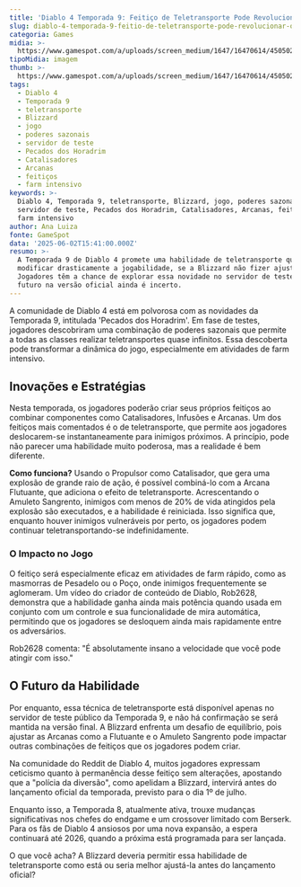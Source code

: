 ```yaml
---
title: 'Diablo 4 Temporada 9: Feitiço de Teletransporte Pode Revolucionar o Jogo'
slug: diablo-4-temporada-9-feitio-de-teletransporte-pode-revolucionar-o-jogo
categoria: Games
midia: >-
  https://www.gamespot.com/a/uploads/screen_medium/1647/16470614/4505026-diablo4season9teleporttrick.jpg
tipoMidia: imagem
thumb: >-
  https://www.gamespot.com/a/uploads/screen_medium/1647/16470614/4505026-diablo4season9teleporttrick.jpg
tags:
  - Diablo 4
  - Temporada 9
  - teletransporte
  - Blizzard
  - jogo
  - poderes sazonais
  - servidor de teste
  - Pecados dos Horadrim
  - Catalisadores
  - Arcanas
  - feitiços
  - farm intensivo
keywords: >-
  Diablo 4, Temporada 9, teletransporte, Blizzard, jogo, poderes sazonais,
  servidor de teste, Pecados dos Horadrim, Catalisadores, Arcanas, feitiços,
  farm intensivo
author: Ana Luiza
fonte: GameSpot
data: '2025-06-02T15:41:00.000Z'
resumo: >-
  A Temporada 9 de Diablo 4 promete uma habilidade de teletransporte que pode
  modificar drasticamente a jogabilidade, se a Blizzard não fizer ajustes.
  Jogadores têm a chance de explorar essa novidade no servidor de teste, mas seu
  futuro na versão oficial ainda é incerto.
---
```

A comunidade de Diablo 4 está em polvorosa com as novidades da Temporada 9, intitulada 'Pecados dos Horadrim'. Em fase de testes, jogadores descobriram uma combinação de poderes sazonais que permite a todas as classes realizar teletransportes quase infinitos. Essa descoberta pode transformar a dinâmica do jogo, especialmente em atividades de farm intensivo.

## Inovações e Estratégias

Nesta temporada, os jogadores poderão criar seus próprios feitiços ao combinar componentes como Catalisadores, Infusões e Arcanas. Um dos feitiços mais comentados é o de teletransporte, que permite aos jogadores deslocarem-se instantaneamente para inimigos próximos. A princípio, pode não parecer uma habilidade muito poderosa, mas a realidade é bem diferente.

**Como funciona?** Usando o Propulsor como Catalisador, que gera uma explosão de grande raio de ação, é possível combiná-lo com a Arcana Flutuante, que adiciona o efeito de teletransporte. Acrescentando o Amuleto Sangrento, inimigos com menos de 20% de vida atingidos pela explosão são executados, e a habilidade é reiniciada. Isso significa que, enquanto houver inimigos vulneráveis por perto, os jogadores podem continuar teletransportando-se indefinidamente.

### O Impacto no Jogo

O feitiço será especialmente eficaz em atividades de farm rápido, como as masmorras de Pesadelo ou o Poço, onde inimigos frequentemente se aglomeram. Um vídeo do criador de conteúdo de Diablo, Rob2628, demonstra que a habilidade ganha ainda mais potência quando usada em conjunto com um controle e sua funcionalidade de mira automática, permitindo que os jogadores se desloquem ainda mais rapidamente entre os adversários.

Rob2628 comenta: "É absolutamente insano a velocidade que você pode atingir com isso."

## O Futuro da Habilidade

Por enquanto, essa técnica de teletransporte está disponível apenas no servidor de teste público da Temporada 9, e não há confirmação se será mantida na versão final. A Blizzard enfrenta um desafio de equilíbrio, pois ajustar as Arcanas como a Flutuante e o Amuleto Sangrento pode impactar outras combinações de feitiços que os jogadores podem criar.

Na comunidade do Reddit de Diablo 4, muitos jogadores expressam ceticismo quanto à permanência desse feitiço sem alterações, apostando que a "polícia da diversão", como apelidam a Blizzard, intervirá antes do lançamento oficial da temporada, previsto para o dia 1º de julho.

Enquanto isso, a Temporada 8, atualmente ativa, trouxe mudanças significativas nos chefes do endgame e um crossover limitado com Berserk. Para os fãs de Diablo 4 ansiosos por uma nova expansão, a espera continuará até 2026, quando a próxima está programada para ser lançada.

O que você acha? A Blizzard deveria permitir essa habilidade de teletransporte como está ou seria melhor ajustá-la antes do lançamento oficial?
